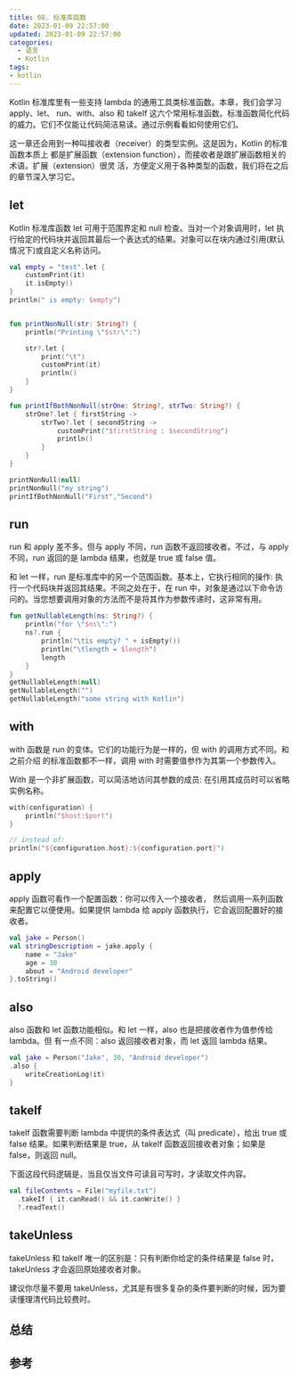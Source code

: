 ```yaml
---
title: 08. 标准库函数
date: 2023-01-09 22:57:00
updated: 2023-01-09 22:57:00
categories:
  - 语言
  - Kotlin
tags:
- kotlin
---
```


Kotlin 标准库里有一些支持 lambda 的通用工具类标准函数。本章，我们会学习 apply、let、 run、with、also 和 takeIf 这六个常用标准函数。标准函数简化代码的威力。它们不仅能让代码简洁易读。通过示例看看如何使用它们。

这一章还会用到一种叫接收者（receiver）的类型实例。这是因为，Kotlin 的标准函数本质上 都是扩展函数（extension function），而接收者是跟扩展函数相关的术语。扩展（extension）很灵 活，方便定义用于各种类型的函数，我们将在之后的章节深入学习它。

## let

Kotlin 标准库函数 let 可用于范围界定和 null 检查。当对一个对象调用时，let 执行给定的代码块并返回其最后一个表达式的结果。对象可以在块内通过引用(默认情况下)或自定义名称访问。

```kt
val empty = "test".let {
    customPrint(it)
    it.isEmpty()
}
println(" is empty: $empty")


fun printNonNull(str: String?) {
    println("Printing \"$str\":")

    str?.let {
        print("\t")
        customPrint(it)
        println()
    }
}

fun printIfBothNonNull(strOne: String?, strTwo: String?) {
    strOne?.let { firstString ->
        strTwo?.let { secondString ->
            customPrint("$firstString : $secondString")
            println()
        }
    }
}

printNonNull(null)
printNonNull("my string")
printIfBothNonNull("First","Second")
```

## run

run 和 apply 差不多。但与 apply 不同，run 函数不返回接收者。不过，与 apply 不同，run 返回的是 lambda 结果，也就是 true 或 false 值。

和 let 一样，run 是标准库中的另一个范围函数。基本上，它执行相同的操作: 执行一个代码块并返回其结果。不同之处在于，在 run 中，对象是通过以下命令访问的。当您想要调用对象的方法而不是将其作为参数传递时，这非常有用。

```kt
fun getNullableLength(ns: String?) {
    println("for \"$ns\":")
    ns?.run {
        println("\tis empty? " + isEmpty())
        println("\tlength = $length")
        length
    }
}
getNullableLength(null)
getNullableLength("")
getNullableLength("some string with Kotlin")
```

## with

with 函数是 run 的变体。它们的功能行为是一样的，但 with 的调用方式不同。和之前介绍 的标准函数都不一样，调用 with 时需要值参作为其第一个参数传入。

With 是一个非扩展函数，可以简洁地访问其参数的成员: 在引用其成员时可以省略实例名称。

```kt
with(configuration) {
    println("$host:$port")
}

// instead of:
println("${configuration.host}:${configuration.port}")
```

## apply

apply 函数可看作一个配置函数：你可以传入一个接收者， 然后调用一系列函数来配置它以便使用。如果提供 lambda 给 apply 函数执行，它会返回配置好的接收者。

```kt
val jake = Person()
val stringDescription = jake.apply {
    name = "Jake"
    age = 30
    about = "Android developer"
}.toString()
```

## also

also 函数和 let 函数功能相似。和 let 一样，also 也是把接收者作为值参传给 lambda。但 有一点不同：also 返回接收者对象，而 let 返回 lambda 结果。

```kt
val jake = Person("Jake", 30, "Android developer")
.also {
    writeCreationLog(it)
}
```

## takeIf

takeIf 函数需要判断 lambda 中提供的条件表达式（叫 predicate），给出 true 或 false 结果。如果判断结果是 true，从 takeIf 函数返回接收者对象；如果是 false，则返回 null。

下面这段代码逻辑是，当且仅当文件可读且可写时，才读取文件内容。

```kt
val fileContents = File("myfile.txt")
  .takeIf { it.canRead() && it.canWrite() }
  ?.readText()
```

## takeUnless

takeUnless 和 takeIf 唯一的区别是：只有判断你给定的条件结果是 false 时， takeUnless 才会返回原始接收者对象。

建议你尽量不要用 takeUnless，尤其是有很多复杂的条件要判断的时候，因为要读懂理清代码比较费时。

## 总结

## 参考
